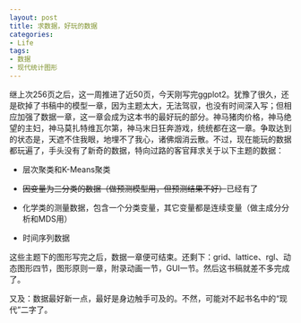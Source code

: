 ```yaml
---
layout: post
title: 求数据，好玩的数据
categories:
- Life
tags:
- 数据
- 现代统计图形
---
```


继上次256页之后，这一周推进了近50页，今天刚写完ggplot2。犹豫了很久，还是砍掉了书稿中的模型一章，因为主题太大，无法驾驭，也没有时间深入写；但相应加强了数据一章，这一章会成为这本书的最好玩的部分。神马猪肉价格，神马绝望的主妇，神马莫扎特维瓦尔第，神马末日狂奔游戏，统统都在这一章。争取达到的状态是，天遮不住我眼，地埋不了我心，诸佛烟消云散。不过，现在能玩的数据都玩遍了，手头没有了新奇的数据，特向过路的客官拜求关于以下主题的数据：



	
  * 层次聚类和K-Means聚类

	
  * <del>因变量为三分类的数据（做预测模型用，但预测结果不好）</del>已经有了

	
  * 化学类的测量数据，包含一个分类变量，其它变量都是连续变量（做主成分分析和MDS用）

	
  * 时间序列数据


这些主题下的图形写完之后，数据一章便可结束。还剩下：grid、lattice、rgl、动态图形四节，图形原则一章，附录动画一节，GUI一节。然后这书稿就差不多完成了。

又及：数据最好新一点，最好是身边触手可及的。不然，可能对不起书名中的“现代”二字了。
